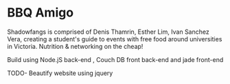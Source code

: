 BBQ Amigo
========

Shadowfangs is comprised of Denis Thamrin, Esther Lim, Ivan Sanchez Vera, 
creating a student's guide to events with free food around universities in Victoria. Nutrition & networking on the cheap!

Build using Node.jS back-end , Couch DB front back-end and jade front-end

TODO-
Beautify website using jquery
